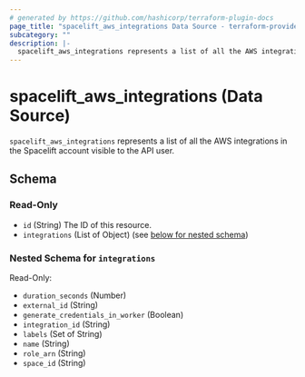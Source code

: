 ```yaml
---
# generated by https://github.com/hashicorp/terraform-plugin-docs
page_title: "spacelift_aws_integrations Data Source - terraform-provider-spacelift"
subcategory: ""
description: |-
  spacelift_aws_integrations represents a list of all the AWS integrations in the Spacelift account visible to the API user.
---
```


# spacelift_aws_integrations (Data Source)

`spacelift_aws_integrations` represents a list of all the AWS integrations in the Spacelift account visible to the API user.



<!-- schema generated by tfplugindocs -->
## Schema

### Read-Only

- `id` (String) The ID of this resource.
- `integrations` (List of Object) (see [below for nested schema](#nestedatt--integrations))

<a id="nestedatt--integrations"></a>
### Nested Schema for `integrations`

Read-Only:

- `duration_seconds` (Number)
- `external_id` (String)
- `generate_credentials_in_worker` (Boolean)
- `integration_id` (String)
- `labels` (Set of String)
- `name` (String)
- `role_arn` (String)
- `space_id` (String)
